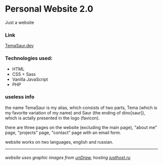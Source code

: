 # Personal Website 2.0
 
Just a website

### Link

[TemaSaur.dev](https://temasaur.dev/)

### Technologies used:

- HTML
- CSS + Sass
- Vanilla JavaScript
- PHP

### useless info

the name TemaSaur is my alias, which consists of two parts, Tema (which is my favorite variation of my name) and Saur (the ending of dino\[saur\]), which is actally presented in the logo (favicon).

there are three pages on the website (excluding the main page), "about me" page, "projects" page, "contact" page with an email form.

website works on two languages, english and russian.

---

###### *website uses graphic images from [unDraw](https://undraw.co/), hosting [justhost.ru](https://justhost.ru/)*
